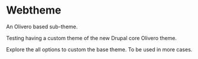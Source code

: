 # Webtheme

An Olivero based sub-theme.

Testing having a custom theme of the new Drupal core Olivero theme.

Explore the all options to custom the base theme. To be used in more cases.
